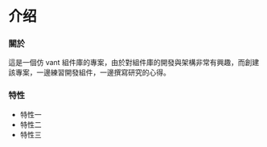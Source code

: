 # 介绍

### 關於

這是一個仿 vant 組件庫的專案，由於對組件庫的開發與架構非常有興趣，而創建該專案，一邊練習開發組件，一邊撰寫研究的心得。

### 特性

- 特性一
- 特性二
- 特性三

